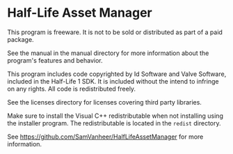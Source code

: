 # Half-Life Asset Manager

This program is freeware. It is not to be sold or distributed as part of a paid package.

See the manual in the manual directory for more information about the program's features and behavior.

This program includes code copyrighted by Id Software and Valve Software, included in the Half-Life 1 SDK. It is included without the intend to infringe on any rights. All code is redistributed freely.

See the licenses directory for licenses covering third party libraries.

Make sure to install the Visual C++ redistributable when not installing using the installer program. The redistributable is located in the `redist` directory.

See https://github.com/SamVanheer/HalfLifeAssetManager for more information.
